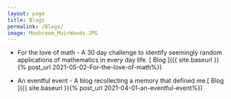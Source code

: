```yaml
---
layout: page
title: Blogs
permalink: /Blogs/
image: Mushroom_MuirWoods.JPG
---
```


* For the love of math - A 30 day challenge to identify seemingly random applications of mathematics in every day life. [ Blog ]({{ site.baseurl }}{% post_url 2021-05-02-For-the-love-of-math%})
  
* An eventful event - A blog recollecting a memory that defined me.[ Blog ]({{ site.baseurl }}{% post_url 2021-04-01-an-eventful-event%})






